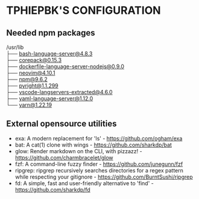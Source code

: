 # TPHIEPBK'S CONFIGURATION

## Needed npm packages

/usr/lib</br>
├── bash-language-server@4.8.3</br>
├── corepack@0.15.3</br>
├── dockerfile-language-server-nodejs@0.9.0</br>
├── neovim@4.10.1</br>
├── npm@9.6.2</br>
├── pyright@1.1.299</br>
├── vscode-langservers-extracted@4.6.0</br>
├── yaml-language-server@1.12.0</br>
└── yarn@1.22.19</br>

## External opensource utilities

+ exa: A modern replacement for 'ls' - https://github.com/ogham/exa
+ bat: A cat(1) clone with wings - https://github.com/sharkdp/bat
+ glow: Render markdown on the CLI, with pizzazz! - https://github.com/charmbracelet/glow
+ fzf: A command-line fuzzy finder - https://github.com/junegunn/fzf
+ ripgrep: ripgrep recursively searches directories for a regex pattern while respecting your gitignore - https://github.com/BurntSushi/ripgrep
+ fd: A simple, fast and user-friendly alternative to 'find' - https://github.com/sharkdp/fd
